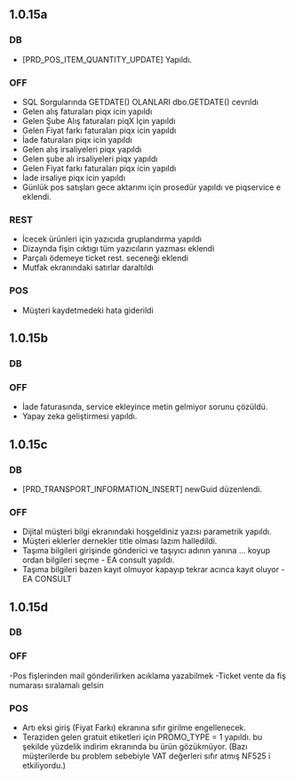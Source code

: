 ## 1.0.15a
### DB
- [PRD_POS_ITEM_QUANTITY_UPDATE] Yapıldı.

### OFF
- SQL Sorgularında GETDATE() OLANLARI dbo.GETDATE() cevrıldı
- Gelen alış faturaları piqx icin yapıldı
- Gelen Şube Alış faturaları piqX İçin yapıldı
- Gelen Fiyat farkı faturaları piqx icin yapıldı
- İade faturaları piqx icin yapıldı
- Gelen alış irsaliyeleri piqx yapıldı
- Gelen şube alı irsaliyeleri piqx yapıldı
- Gelen Fiyat farkı faturaları piqx icin yapıldı
- İade irsaliye piqx icin yapıldı
- Günlük pos satışları gece aktarımı için prosedür yapıldı ve piqservice e eklendi.

### REST 
- İcecek ürünleri için yazıcıda gruplandırma yapıldı
- Dizaynda fişin cıktıgı tüm yazıcıların yazması eklendi
- Parçalı ödemeye ticket rest. seceneği eklendi
- Mutfak ekranındaki satırlar daraltıldı
### POS
- Müşteri kaydetmedeki hata giderildi

## 1.0.15b
### DB


### OFF
- İade faturasında, service ekleyince metin gelmiyor sorunu çözüldü.
- Yapay zeka geliştirmesi yapıldı.

## 1.0.15c
### DB
- [PRD_TRANSPORT_INFORMATION_INSERT] newGuid düzenlendi.

### OFF
- Dijital müşteri bilgi ekranındaki hoşgeldiniz yazısı parametrik yapıldı.
- Müşteri eklerler dernekler title olması lazım halledildi.
- Taşıma bilgileri girişinde gönderici ve taşıyıcı adının yanına ... koyup ordan bilgileri seçme - EA consult yapıldı.
- Taşıma bilgileri bazen kayıt olmuyor kapayıp tekrar acınca kayıt oluyor - EA CONSULT

## 1.0.15d
### DB

### OFF
-Pos fişlerinden mail gönderilirken acıklama yazabilmek
-Ticket vente da fiş numarası sıralamalı gelsin

### POS
- Artı eksi giriş (Fiyat Farkı) ekranına sıfır girilme engellenecek.
- Teraziden gelen gratuit etiketleri için PROMO_TYPE = 1 yapıldı. bu şekilde yüzdelik indirim ekranında bu ürün gözükmüyor. 
  (Bazı müşterilerde bu problem sebebiyle VAT değerleri sıfır atmış NF525 i etkiliyordu.)